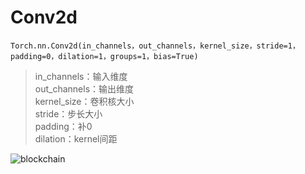 # Conv2d
`Torch.nn.Conv2d(in_channels，out_channels，kernel_size，stride=1，padding=0，dilation=1，groups=1，bias=True)`

> in_channels：输入维度 <br>
> out_channels：输出维度 <br>
> kernel_size：卷积核大小 <br>
> stride：步长大小 <br>
> padding：补0 <br> 
> dilation：kernel间距 <br>

![blockchain](https://github.com/lyon-t/Personal-Pytorch-Note/blob/master/1498369-20190504202338298-1508304575.png "区块链")
